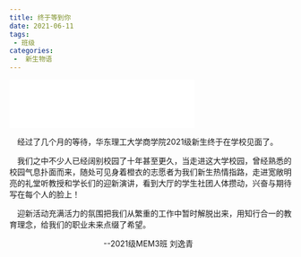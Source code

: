 ```yaml
---
title: 终于等到你
date: 2021-06-11
tags:
 - 班级
categories:
 -  新生物语
---
```


<iframe frameborder="no" border="0" marginwidth="0" marginheight="0" width="330" height="86" src="//music.163.com/outchain/player?type=2&id=1483891561&auto=1&height=66"></iframe>

&emsp;经过了几个月的等待，华东理工大学商学院2021级新生终于在学校见面了。

&emsp;我们之中不少人已经阔别校园了十年甚至更久，当走进这大学校园，曾经熟悉的校园气息扑面而来，随处可见身着橙衣的志愿者为我们新生热情指路，走进宽敞明亮的礼堂听教授和学长们的迎新演讲，看到大厅的学生社团人体攒动，兴奋与期待写在每个人的脸上！

&emsp;迎新活动充满活力的氛围把我们从繁重的工作中暂时解脱出来，用知行合一的教育理念，给我们的职业未来点缀了希望。

&emsp;&emsp;&emsp;&emsp;&emsp;&emsp;&emsp;&emsp;&emsp;&emsp;&emsp;&emsp;--2021级MEM3班 刘逸青